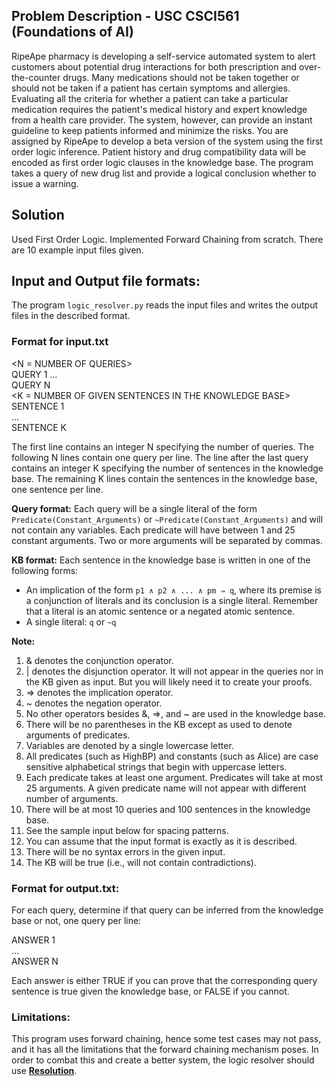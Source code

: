 ## Problem Description - USC CSCI561 (Foundations of AI)
RipeApe pharmacy is developing a self-service automated system to alert customers about potential drug interactions for both prescription and over-the-counter drugs. Many medications should not be taken together or should not be taken if a patient has certain symptoms and allergies. Evaluating all the criteria for whether a patient can take a particular medication requires the patient's medical history and expert knowledge from a health care provider. The system, however, can provide an instant guideline to keep patients informed and minimize the risks.
You are assigned by RipeApe to develop a beta version of the system using the first order logic inference. Patient history and drug compatibility data will be encoded as first order logic clauses in the knowledge base. The program takes a query of new drug list and provide a logical conclusion whether to issue a warning.

## Solution
Used First Order Logic. Implemented Forward Chaining from scratch.
There are 10 example input files given. 

## Input and Output file formats:
The program `logic_resolver.py` reads the input files and writes the output files in the described format.


### Format for input.txt
<N = NUMBER OF QUERIES>   
QUERY 1 
...  
QUERY N  
<K = NUMBER OF GIVEN SENTENCES IN THE KNOWLEDGE BASE>   
SENTENCE 1   
...  
SENTENCE K 
    

  The first line contains an integer N specifying the number of queries. The following N lines contain one query per line. The line after the last query contains an integer K specifying the number of sentences in the knowledge base. The remaining K lines contain the sentences in the knowledge base, one sentence per line.

**Query format:**
Each query will be a single literal of the form `Predicate(Constant_Arguments)` or `~Predicate(Constant_Arguments)` and will not contain any variables. Each predicate will have between 1 and 25 constant arguments. Two or more arguments will be separated by commas.

**KB format:**
Each sentence in the knowledge base is written in one of the following forms:
* An implication of the form `p1 ∧ p2 ∧ ... ∧ pm ⇒ q`, where its premise is a conjunction of literals and its conclusion is a single literal. Remember that a literal is an atomic sentence or a negated atomic sentence.
* A single literal: `q` or `~q`

**Note:**
1. & denotes the conjunction operator.
2. | denotes the disjunction operator. It will not appear in the queries nor in the KB given as input. But you will likely need it to create your proofs.
3. => denotes the implication operator.
4. ~ denotes the negation operator.
5. No other operators besides &, =>, and ~ are used in the knowledge base.
6. There will be no parentheses in the KB except as used to denote arguments of predicates.
7. Variables are denoted by a single lowercase letter.
8. All predicates (such as HighBP) and constants (such as Alice) are case sensitive
alphabetical strings that begin with uppercase letters.
9. Each predicate takes at least one argument. Predicates will take at most 25 arguments. A
given predicate name will not appear with different number of arguments.
10. There will be at most 10 queries and 100 sentences in the knowledge base.
11. See the sample input below for spacing patterns.
12. You can assume that the input format is exactly as it is described.
13. There will be no syntax errors in the given input.
14. The KB will be true (i.e., will not contain contradictions).


### Format for output.txt:
For each query, determine if that query can be inferred from the knowledge base or not, one query per line:  

ANSWER 1  
...   
ANSWER N  

  Each answer is either TRUE if you can prove that the corresponding query sentence is true given the knowledge base, or FALSE if you cannot.


### Limitations:
This program uses forward chaining, hence some test cases may not pass, and it has all the limitations that the forward chaining mechanism poses. In order to combat this and create a better system, the logic resolver should use [**Resolution**](https://en.wikipedia.org/wiki/Resolution_(logic)).
